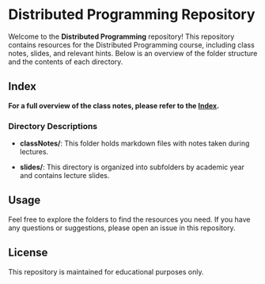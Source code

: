 # Distributed Programming Repository

Welcome to the **Distributed Programming** repository! This repository contains resources for the Distributed Programming course, including class notes, slides, and relevant hints. Below is an overview of the folder structure and the contents of each directory.

## Index
**For a full overview of the class notes, please refer to the [Index](index.md).**

### Directory Descriptions

- **classNotes/**: This folder holds markdown files with notes taken during lectures.

- **slides/**: This directory is organized into subfolders by academic year and contains lecture slides.

## Usage

Feel free to explore the folders to find the resources you need. If you have any questions or suggestions, please open an issue in this repository.

## License

This repository is maintained for educational purposes only. 

